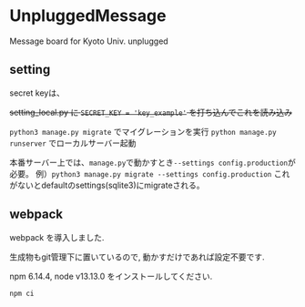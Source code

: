 # UnpluggedMessage
Message board for Kyoto Univ. unplugged

## setting 
secret keyは、

~~setting_local.py に
  `SECRET_KEY = 'key_example'`
を打ち込んでこれを読み込み~~

`python3 manage.py migrate` でマイグレーションを実行
`python manage.py runserver` でローカルサーバー起動

本番サーバー上では、`manage.py`で動かすとき`--settings config.production`が必要。
例）`python3 manage.py migrate --settings config.production`
これがないとdefaultのsettings(sqlite3)にmigrateされる。


## webpack

webpack を導入しました.

生成物もgit管理下に置いているので, 動かすだけであれば設定不要です.

npm 6.14.4, node v13.13.0 をインストールしてください. 

`npm ci`